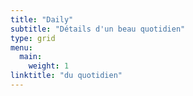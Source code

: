 ```yaml
---
title: "Daily"
subtitle: "Détails d'un beau quotidien"
type: grid
menu:
  main:
    weight: 1
linktitle: "du quotidien"
---
```


